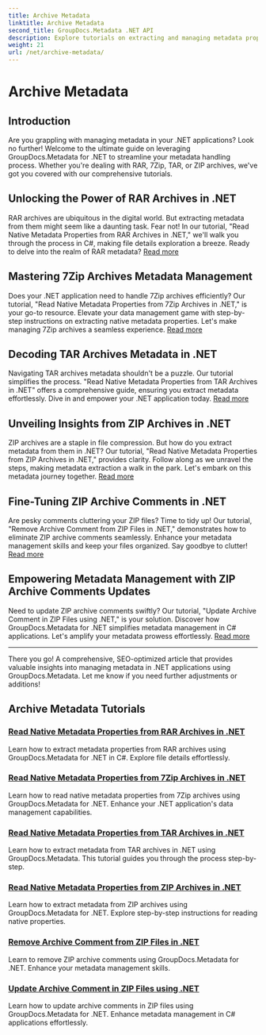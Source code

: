 ```yaml
---
title: Archive Metadata
linktitle: Archive Metadata
second_title: GroupDocs.Metadata .NET API
description: Explore tutorials on extracting and managing metadata properties from various archive formats like RAR, 7Zip, TAR, and ZIP using GroupDocs.Metadata for .NET.
weight: 21
url: /net/archive-metadata/
---
```


# Archive Metadata


## Introduction

Are you grappling with managing metadata in your .NET applications? Look no further! Welcome to the ultimate guide on leveraging GroupDocs.Metadata for .NET to streamline your metadata handling process. Whether you're dealing with RAR, 7Zip, TAR, or ZIP archives, we've got you covered with our comprehensive tutorials.

## Unlocking the Power of RAR Archives in .NET

RAR archives are ubiquitous in the digital world. But extracting metadata from them might seem like a daunting task. Fear not! In our tutorial, "Read Native Metadata Properties from RAR Archives in .NET," we'll walk you through the process in C#, making file details exploration a breeze. Ready to delve into the realm of RAR metadata? [Read more](./read-native-metadata-rar-archives/)

## Mastering 7Zip Archives Metadata Management

Does your .NET application need to handle 7Zip archives efficiently? Our tutorial, "Read Native Metadata Properties from 7Zip Archives in .NET," is your go-to resource. Elevate your data management game with step-by-step instructions on extracting native metadata properties. Let's make managing 7Zip archives a seamless experience. [Read more](./read-native-metadata-7zip-archives/)

## Decoding TAR Archives Metadata in .NET

Navigating TAR archives metadata shouldn't be a puzzle. Our tutorial simplifies the process. "Read Native Metadata Properties from TAR Archives in .NET" offers a comprehensive guide, ensuring you extract metadata effortlessly. Dive in and empower your .NET application today. [Read more](./read-native-metadata-tar-archives/)

## Unveiling Insights from ZIP Archives in .NET

ZIP archives are a staple in file compression. But how do you extract metadata from them in .NET? Our tutorial, "Read Native Metadata Properties from ZIP Archives in .NET," provides clarity. Follow along as we unravel the steps, making metadata extraction a walk in the park. Let's embark on this metadata journey together. [Read more](./read-native-metadata-zip-archives/)

## Fine-Tuning ZIP Archive Comments in .NET

Are pesky comments cluttering your ZIP files? Time to tidy up! Our tutorial, "Remove Archive Comment from ZIP Files in .NET," demonstrates how to eliminate ZIP archive comments seamlessly. Enhance your metadata management skills and keep your files organized. Say goodbye to clutter! [Read more](./remove-archive-comment-zip-files/)

## Empowering Metadata Management with ZIP Archive Comments Updates

Need to update ZIP archive comments swiftly? Our tutorial, "Update Archive Comment in ZIP Files using .NET," is your solution. Discover how GroupDocs.Metadata for .NET simplifies metadata management in C# applications. Let's amplify your metadata prowess effortlessly. [Read more](./update-archive-comment-zip-files/)

---

There you go! A comprehensive, SEO-optimized article that provides valuable insights into managing metadata in .NET applications using GroupDocs.Metadata. Let me know if you need further adjustments or additions!
## Archive Metadata Tutorials
### [Read Native Metadata Properties from RAR Archives in .NET](./read-native-metadata-rar-archives/)
Learn how to extract metadata properties from RAR archives using GroupDocs.Metadata for .NET in C#. Explore file details effortlessly.
### [Read Native Metadata Properties from 7Zip Archives in .NET](./read-native-metadata-7zip-archives/)
Learn how to read native metadata properties from 7Zip archives using GroupDocs.Metadata for .NET. Enhance your .NET application's data management capabilities.
### [Read Native Metadata Properties from TAR Archives in .NET](./read-native-metadata-tar-archives/)
Learn how to extract metadata from TAR archives in .NET using GroupDocs.Metadata. This tutorial guides you through the process step-by-step.
### [Read Native Metadata Properties from ZIP Archives in .NET](./read-native-metadata-zip-archives/)
Learn how to extract metadata from ZIP archives using GroupDocs.Metadata for .NET. Explore step-by-step instructions for reading native properties.
### [Remove Archive Comment from ZIP Files in .NET](./remove-archive-comment-zip-files/)
Learn to remove ZIP archive comments using GroupDocs.Metadata for .NET. Enhance your metadata management skills.
### [Update Archive Comment in ZIP Files using .NET](./update-archive-comment-zip-files/)
Learn how to update archive comments in ZIP files using GroupDocs.Metadata for .NET. Enhance metadata management in C# applications effortlessly.